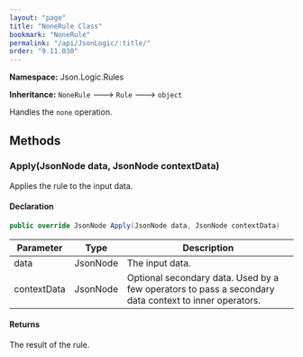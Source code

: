 ```yaml
---
layout: "page"
title: "NoneRule Class"
bookmark: "NoneRule"
permalink: "/api/JsonLogic/:title/"
order: "9.11.030"
---
```

**Namespace:** Json.Logic.Rules

**Inheritance:**
`NoneRule`
 🡒 
`Rule`
 🡒 
`object`

Handles the `none` operation.

## Methods

### Apply(JsonNode data, JsonNode contextData)

Applies the rule to the input data.

#### Declaration

```c#
public override JsonNode Apply(JsonNode data, JsonNode contextData)
```

| Parameter | Type | Description |
|---|---|---|
| data | JsonNode | The input data. |
| contextData | JsonNode | Optional secondary data.  Used by a few operators to pass a secondary<br>    data context to inner operators. |


#### Returns

The result of the rule.

